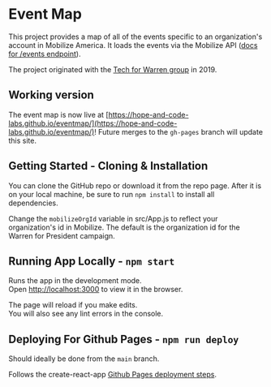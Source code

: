 # Event Map

This project provides a map of all of the events specific to an organization's account in Mobilize America. It loads the events via the Mobilize API ([docs for /events endpoint](https://github.com/mobilizeamerica/api#request-2)).

The project originated with the [Tech for Warren group](https://github.com/techforwarren/eventmap) in 2019.

## Working version

The event map is now live at [https://hope-and-code-labs.github.io/eventmap/](https://hope-and-code-labs.github.io/eventmap/)! Future merges to the `gh-pages` branch will update this site.

## Getting Started - Cloning & Installation

You can clone the GitHub repo or download it from the repo page. After it is on your local machine, be sure to run `npm install` to install all dependencies.

Change the `mobilizeOrgId` variable in src/App.js to reflect your organization's id in Mobilize. The default is the organization id for the Warren for President campaign.

## Running App Locally - `npm start`

Runs the app in the development mode.<br>
Open [http://localhost:3000](http://localhost:3000) to view it in the browser.

The page will reload if you make edits.<br>
You will also see any lint errors in the console.


## Deploying For Github Pages - `npm run deploy`

Should ideally be done from the `main` branch.

Follows the create-react-app [Github Pages deployment steps](https://facebook.github.io/create-react-app/docs/deployment).
